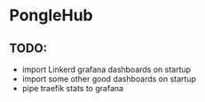 # PongleHub

## TODO:

- import Linkerd grafana dashboards on startup
- import some other good dashboards on startup
- pipe traefik stats to grafana